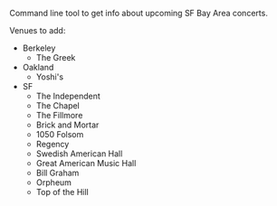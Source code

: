 Command line tool to get info about upcoming SF Bay Area concerts.

Venues to add:
  - Berkeley
    - The Greek
  - Oakland
    - Yoshi's
  - SF
    - The Independent
    - The Chapel
    - The Fillmore
    - Brick and Mortar
    - 1050 Folsom
    - Regency
    - Swedish American Hall
    - Great American Music Hall
    - Bill Graham
    - Orpheum
    - Top of the Hill
